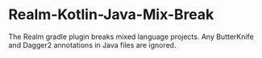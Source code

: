 # Realm-Kotlin-Java-Mix-Break

The Realm gradle plugin breaks mixed language projects. Any ButterKnife and Dagger2 annotations in Java files are ignored.
